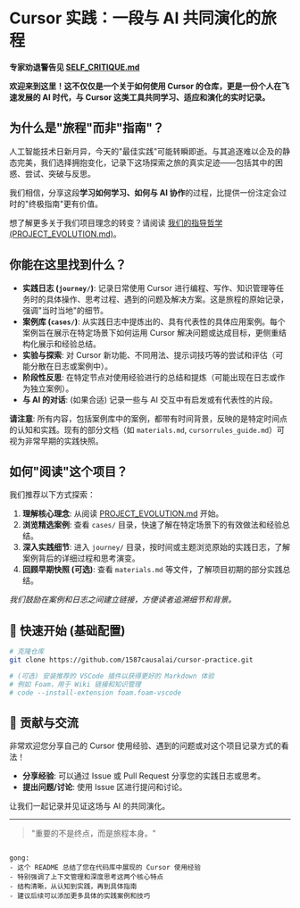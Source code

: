 # Cursor 实践：一段与 AI 共同演化的旅程

**专家劝退警告见 [SELF_CRITIQUE.md](SELF_CRITIQUE.md)**

**欢迎来到这里！这不仅仅是一个关于如何使用 Cursor 的仓库，更是一份个人在飞速发展的 AI 时代，与 Cursor 这类工具共同学习、适应和演化的实时记录。**

## 为什么是"旅程"而非"指南"？

人工智能技术日新月异，今天的"最佳实践"可能转瞬即逝。与其追逐难以企及的静态完美，我们选择拥抱变化，记录下这场探索之旅的真实足迹——包括其中的困惑、尝试、突破与反思。

我们相信，分享这段**学习如何学习、如何与 AI 协作**的过程，比提供一份注定会过时的"终极指南"更有价值。

想了解更多关于我们项目理念的转变？请阅读 [我们的指导哲学 (PROJECT_EVOLUTION.md)](PROJECT_EVOLUTION.md)。

## 你能在这里找到什么？

*   **实践日志 (`journey/`)**: 记录日常使用 Cursor 进行编程、写作、知识管理等任务时的具体操作、思考过程、遇到的问题及解决方案。这是旅程的原始记录，强调"当时当地"的细节。
*   **案例库 (`cases/`)**: 从实践日志中提炼出的、具有代表性的具体应用案例。每个案例旨在展示在特定场景下如何运用 Cursor 解决问题或达成目标，更侧重结构化展示和经验总结。
*   **实验与探索**: 对 Cursor 新功能、不同用法、提示词技巧等的尝试和评估（可能分散在日志或案例中）。
*   **阶段性反思**: 在特定节点对使用经验进行的总结和提炼（可能出现在日志或作为独立案例）。
*   **与 AI 的对话**: (如果合适) 记录一些与 AI 交互中有启发或有代表性的片段。

**请注意**: 所有内容，包括案例库中的案例，都带有时间背景，反映的是特定时间点的认知和实践。现有的部分文档（如 `materials.md`, `cursorrules_guide.md`）可视为非常早期的实践快照。

## 如何"阅读"这个项目？

我们推荐以下方式探索：

1.  **理解核心理念**: 从阅读 [PROJECT_EVOLUTION.md](PROJECT_EVOLUTION.md) 开始。
2.  **浏览精选案例**: 查看 `cases/` 目录，快速了解在特定场景下的有效做法和经验总结。
3.  **深入实践细节**: 进入 `journey/` 目录，按时间或主题浏览原始的实践日志，了解案例背后的详细过程和思考演变。
4.  **回顾早期快照 (可选)**: 查看 `materials.md` 等文件，了解项目初期的部分实践总结。

*我们鼓励在案例和日志之间建立链接，方便读者追溯细节和背景。*

## 🚀 快速开始 (基础配置)

```bash
# 克隆仓库
git clone https://github.com/1587causalai/cursor-practice.git

# (可选) 安装推荐的 VSCode 插件以获得更好的 Markdown 体验
# 例如 Foam，用于 Wiki 链接和知识管理
# code --install-extension foam.foam-vscode
```

## 🤝 贡献与交流

非常欢迎您分享自己的 Cursor 使用经验、遇到的问题或对这个项目记录方式的看法！

*   **分享经验**: 可以通过 Issue 或 Pull Request 分享您的实践日志或思考。
*   **提出问题/讨论**: 使用 Issue 区进行提问和讨论。

让我们一起记录并见证这场与 AI 的共同演化。

---

> "重要的不是终点，而是旅程本身。"
```

gong:
- 这个 README 总结了您在代码库中展现的 Cursor 使用经验
- 特别强调了上下文管理和深度思考这两个核心特点
- 结构清晰，从认知到实践，再到具体指南
- 建议后续可以添加更多具体的实践案例和技巧

